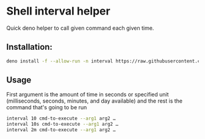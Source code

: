 # Shell interval helper

Quick deno helper to call given command each given time.

## Installation:

```sh
deno install -f --allow-run -n interval https://raw.githubusercontent.com/edygar/interval/master/mod.ts
```

## Usage

First argument is the amount of time in seconds or specified unit (milliseconds, seconds, minutes, and day available)
and the rest is the command that's going to be run

```sh
interval 10 cmd-to-execute --arg1 arg2 …
interval 10s cmd-to-execute --arg1 arg2 …
interval 2m cmd-to-execute --arg1 arg2 …
```
